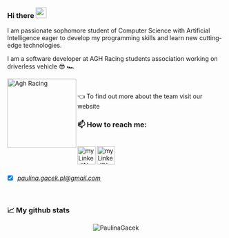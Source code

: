 ### Hi there <img src="https://media.giphy.com/media/hvRJCLFzcasrR4ia7z/giphy.gif" width="25px">

I am passionate sophomore student of Computer Science with Artificial Intelligence eager to develop my programming skills and learn new cutting-edge technologies.

I am a software developer at AGH Racing students association working on driverless vehicle  :sunglasses: 🏎️

<a href="https://www.racing.agh.edu.pl/">
  <img align="left" alt="Agh Racing" width="160px" src="https://www.racing.agh.edu.pl/wp-content/uploads/2020/09/AGH-Racing_RGB_black-and-red-1.png" />
  </a>
</br>

:point_left: To find out more about the team visit our website


### 📫 How to reach me: ###

</br>
<a href="https://www.linkedin.com/in/paulina-gacek-44bb2b229/">
  <img align="left" alt="my LinkedIN" width="42px" src="https://raw.githubusercontent.com/peterthehan/peterthehan/master/assets/linkedin.svg" />
  </a>
<a href="https://www.linkedin.com/in/paulina-gacek-44bb2b229/">
  <img align="left" alt=" my LinkedIN" width="42px" src="https://freesvg.org/img/Mail-Icon-White-on-Grey.png" />

</br>
</br>
</br>
  
- [x] *paulina.gacek.pl@gmail.com*
  
</br>

###  📈 My github stats ###

<p align="center"> <img src="https://github-readme-stats.vercel.app/api?username=PaulinaGacek&show_icons=true&theme=gotham" alt="PaulinaGacek" />
